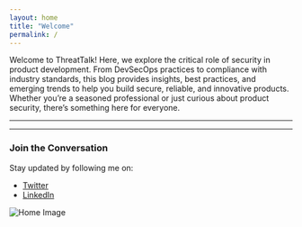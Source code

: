 ```yaml
---
layout: home
title: "Welcome"
permalink: /
---
```


Welcome to ThreatTalk! Here, we explore the critical role of security in product development. From DevSecOps practices to compliance with industry standards, this blog provides insights, best practices, and emerging trends to help you build secure, reliable, and innovative products. Whether you’re a seasoned professional or just curious about product security, there’s something here for everyone.

---



---

### Join the Conversation

Stay updated by following me on:
- [Twitter](https://twitter.com/yourhandle)
- [LinkedIn](https://linkedin.com/in/yourprofile)

![Home Image](https://files.oaiusercontent.com/file-1HC8BWfscJH1cKNZLFzZya?se=2024-12-18T22%3A43%3A11Z&sp=r&sv=2024-08-04&sr=b&rscc=max-age%3D604800%2C%20immutable%2C%20private&rscd=attachment%3B%20filename%3Dfe9d5d78-23cf-46ad-b233-e2262c1e8e99.webp&sig=WfvcMRd96nO/D3sj2hPPSDbyW8iJwCtUY7q/DidO2PQ%3D) <!-- Replace with a homepage banner -->


